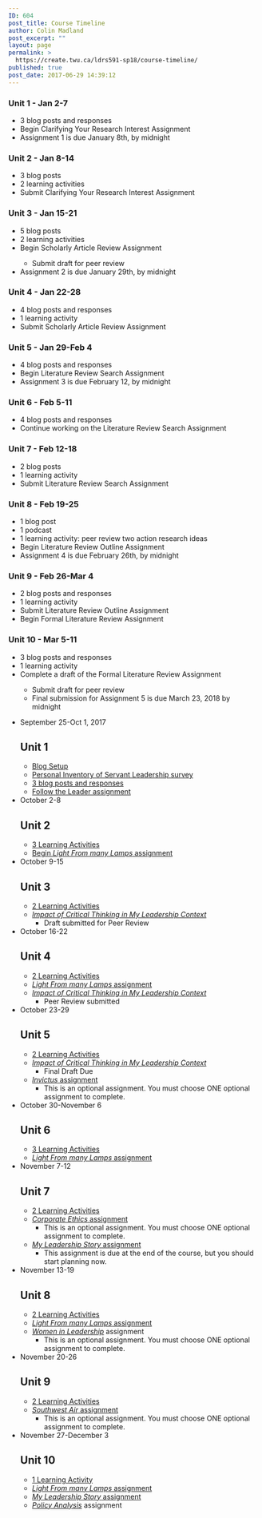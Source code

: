 ```yaml
---
ID: 604
post_title: Course Timeline
author: Colin Madland
post_excerpt: ""
layout: page
permalink: >
  https://create.twu.ca/ldrs591-sp18/course-timeline/
published: true
post_date: 2017-06-29 14:39:12
---
```

<h3><span>U</span>nit 1 - Jan 2-7</h3>

<div class="ListItem-Content">
<ul>
    <li><span>3 blog posts and responses</span></li>
    <li>Begin Clarifying Your Research Interest Assignment</li>
    <li>Assignment 1 is due January 8th, by midnight</li>
</ul>
</div>

<div class="ListItem-Content">
<h3>Unit 2 - Jan 8-14</h3>
</div>

<div class="ListItem-Content">
<ul>
    <li><span>3 blog posts</span></li>
    <li><span>2 learning activities</span></li>
    <li>Submit Clarifying Your Research Interest Assignment</li>
</ul>
</div>

<div class="DocumentEditor-HeadingNode">
<h3><span>Unit 3 - Jan 15-21</span></h3>
</div>

<ul>
    <li class="ListItemNode">
<div class="ListItem-Content">
<div><span>5 blog posts</span></div>
</div></li>
    <li class="ListItemNode">
<div class="ListItem-Content">
<div><span>2 learning activities</span></div>
</div></li>
    <li class="ListItemNode">
<div class="ListItem-Content">
<div><span>Begin Scholarly Article Review Assignment</span></div>
<ul>
    <li class="ListItemNode">
<div class="ListItem-Content">
<div><span>Submit draft for peer review</span></div>
</div></li>
</ul>
</div></li>
    <li class="ListItemNode">
<div class="ListItem-Content">
<div><span>Assignment 2 is due January 29th, by midnight</span></div>
</div></li>
</ul>

<div class="DocumentEditor-HeadingNode">
<h3><span>Unit 4 - Jan 22-28</span></h3>
</div>

<ul>
    <li class="ListItemNode">
<div class="ListItem-Content">
<div><span>4 blog posts and responses</span></div>
</div></li>
    <li class="ListItemNode">
<div class="ListItem-Content">
<div><span>1 learning activity</span></div>
</div></li>
    <li class="ListItemNode">
<div class="ListItem-Content">
<div><span>Submit Scholarly Article Review Assignment</span></div>
</div></li>
</ul>

<div class="DocumentEditor-HeadingNode">
<h3><span>Unit 5 - Jan 29-Feb 4</span></h3>
</div>

<ul>
    <li class="ListItemNode">
<div class="ListItem-Content">
<div><span>4 blog posts and responses</span></div>
</div></li>
    <li class="ListItemNode">
<div class="ListItem-Content">
<div><span>Begin Literature Review Search Assignment</span></div>
</div></li>
    <li class="ListItemNode">
<div class="ListItem-Content">
<div><span>Assignment 3 is due February 12, by midnight</span></div>
</div></li>
</ul>

<div class="DocumentEditor-HeadingNode">
<h3><span>Unit 6 - Feb 5-11</span></h3>
</div>

<ul>
    <li class="ListItemNode">
<div class="ListItem-Content">
<div><span>4 blog posts and responses</span></div>
</div></li>
    <li class="ListItemNode">
<div class="ListItem-Content">
<div><span>Continue working on the Literature Review Search Assignment</span></div>
</div></li>
</ul>

<div class="DocumentEditor-HeadingNode">
<h3><span>Unit 7 - Feb 12-18</span></h3>
</div>

<ul>
    <li class="ListItemNode">
<div class="ListItem-Content">
<div><span>2 blog posts</span></div>
</div></li>
    <li class="ListItemNode">
<div class="ListItem-Content">
<div><span>1 learning activity</span></div>
</div></li>
    <li class="ListItemNode">
<div class="ListItem-Content">
<div><span>Submit Literature Review Search Assignment</span></div>
</div></li>
</ul>

<div class="DocumentEditor-HeadingNode">
<h3><span>Unit 8 - Feb 19-25</span></h3>
</div>

<ul>
    <li class="ListItemNode">
<div class="ListItem-Content">
<div><span>1 blog post</span></div>
</div></li>
    <li class="ListItemNode">
<div class="ListItem-Content">
<div><span>1 podcast</span></div>
</div></li>
    <li class="ListItemNode">
<div class="ListItem-Content">
<div><span>1 learning activity: peer review two action research ideas</span></div>
</div></li>
    <li class="ListItemNode">
<div class="ListItem-Content">
<div><span>Begin Literature Review Outline Assignment</span></div>
</div></li>
    <li class="ListItemNode">
<div class="ListItem-Content">
<div><span>Assignment 4 is due February 26th, by midnight</span></div>
</div></li>
</ul>

<div class="DocumentEditor-HeadingNode">
<h3><span>Unit 9 - Feb 26-Mar 4</span></h3>
</div>

<ul>
    <li class="ListItemNode">
<div class="ListItem-Content">
<div><span>2 blog posts and responses</span></div>
</div></li>
    <li class="ListItemNode">
<div class="ListItem-Content">
<div><span>1 learning activity</span></div>
</div></li>
    <li class="ListItemNode">
<div class="ListItem-Content">
<div><span>Submit Literature Review Outline Assignment</span></div>
</div></li>
    <li class="ListItemNode">
<div class="ListItem-Content">
<div><span>Begin Formal Literature Review Assignment</span></div>
</div></li>
</ul>

<div class="DocumentEditor-HeadingNode">
<h3><span>Unit 10 - Mar 5-11</span></h3>
</div>

<ul>
    <li class="ListItemNode">
<div class="ListItem-Content">
<div><span>3 blog posts and responses</span></div>
</div></li>
    <li class="ListItemNode">
<div class="ListItem-Content">
<div><span>1 learning activity</span></div>
</div></li>
    <li class="ListItemNode">
<div class="ListItem-Content">
<div><span>Complete a draft of the Formal Literature Review Assignment</span></div>
<ul>
    <li class="ListItemNode">
<div class="ListItem-Content">
<div><span>Submit draft for peer review</span></div>
</div></li>
    <li class="ListItemNode">
<div class="ListItem-Content">
<div><span>Final submission for Assignment 5 is due March 23, 2018 by midnight</span></div>
</div></li>
</ul>
</div></li>
</ul>

<!--themify_builder_static-->

<ul> <li id="timeline-0">
 September 25-Oct 1, 2017 
 
 <h2>Unit 1</h2> <ul><li><a href="https://create.twu.ca/orientation/wordpress-set-up/" target="_blank" rel="noopener">Blog Setup</a></li><li><a href="https://create.twu.ca/ldrs591-sp18/personal-inventory-of-servant-leadership-survey/" target="_blank" rel="noopener">Personal Inventory of Servant Leadership survey</a></li><li><a href="https://create.twu.ca/ldrs591-sp18/unit-1/unit-1-learning-activities/" target="_blank" rel="noopener">3 blog posts and responses</a></li><li><a href="https://wp.me/P8MZbQ-U" target="_blank" rel="noopener">Follow the Leader assignment</a></li></ul> 
 </li>
 <li id="timeline-1">
 October 2-8 
 
 <h2>Unit 2</h2> <ul><li><a href="https://create.twu.ca/ldrs591-sp18/unit-2-themes-theories-and-concepts/unit-2-learning-activities/" target="_blank" rel="noopener">3 Learning Activities</a></li><li><a href="https://wp.me/P8MZbQ-4Z" target="_blank" rel="noopener">Begin <em>Light From many Lamps</em> assignment</a></li></ul> 
 </li>
 <li id="timeline-2">
 October 9-15 
 
 <h2>Unit 3</h2> <ul><li><a href="https://create.twu.ca/ldrs591-sp18/unit-3/unit-3-learning-activities/" target="_blank" rel="noopener">2 Learning Activities</a></li><li><a href="https://create.twu.ca/ldrs591-sp18/critical-thinking/" target="_blank" rel="noopener"><em>Impact of Critical Thinking in My Leadership Context</em></a><ul><li>Draft submitted for Peer Review</li></ul></li></ul> 
 </li>
 <li id="timeline-3">
 October 16-22 
 
 <h2>Unit 4</h2> <ul><li><a href="https://create.twu.ca/ldrs591-sp18/unit-4/unit-4-learning-activities/" target="_blank" rel="noopener">2 Learning Activities</a></li><li><a href="https://wp.me/P8MZbQ-4Z" target="_blank" rel="noopener"><em>Light From many Lamps</em> assignment</a></li><li><a href="https://create.twu.ca/ldrs591-sp18/critical-thinking/" target="_blank" rel="noopener"><em>Impact of Critical Thinking in My Leadership Context</em></a> <ul><li>Peer Review submitted</li></ul></li></ul> 
 </li>
 <li id="timeline-4">
 October 23-29 
 
 <h2>Unit 5</h2> <ul><li><a href="https://create.twu.ca/ldrs591-sp18/unit-5/unit-5-learning-activity/" target="_blank" rel="noopener">2 Learning Activities</a></li><li><a href="https://create.twu.ca/ldrs591-sp18/critical-thinking/" target="_blank" rel="noopener"><em>Impact of Critical Thinking in My Leadership Context</em></a> <ul><li>Final Draft Due</li></ul></li><li><a href="https://wp.me/P8MZbQ-31" target="_blank" rel="noopener"><em>Invictus</em> assignment</a><ul><li>This is an optional assignment. You must choose ONE optional assignment to complete.</li></ul></li></ul> 
 </li>
 <li id="timeline-5">
 October 30-November 6 
 
 <h2>Unit 6</h2> <ul><li><a href="https://create.twu.ca/ldrs591-sp18/unit-6/unit-6-learning-activities/" target="_blank" rel="noopener">3 Learning Activities</a></li><li><a href="https://wp.me/P8MZbQ-4Z" target="_blank" rel="noopener"><em>Light From many Lamps</em> assignment</a></li></ul> 
 </li>
 <li id="timeline-6">
 November 7-12 
 
 <h2>Unit 7</h2> <ul><li><a href="https://create.twu.ca/ldrs591-sp18/unit-7-2/unit-7-learning-activities/" target="_blank" rel="noopener">2 Learning Activities</a></li><li><a href="https://create.twu.ca/ldrs591-sp18/corporate-ethics/" target="_blank" rel="noopener"><em>Corporate Ethics</em> assignment</a><ul><li>This is an optional assignment. You must choose ONE optional assignment to complete.</li></ul></li><li><a href="https://wp.me/P8MZbQ-4S" target="_blank" rel="noopener"><em>My Leadership Story</em> assignment</a><ul><li>This assignment is due at the end of the course, but you should start planning now.</li></ul></li></ul> 
 </li>
 <li id="timeline-7">
 November 13-19 
 
 <h2>Unit 8</h2> <ul><li><a href="https://create.twu.ca/ldrs591-sp18/unit-8/unit-8-learning-activities/" target="_blank" rel="noopener">2 Learning Activities</a></li><li><a href="https://wp.me/P8MZbQ-4Z" target="_blank" rel="noopener"><em>Light From many Lamps</em> assignment</a></li><li><a href="https://create.twu.ca/ldrs591-sp18/women-in-leadership/" target="_blank" rel="noopener"><em>Women in Leadership</em></a> assignment<ul><li>This is an optional assignment. You must choose ONE optional assignment to complete.</li></ul></li></ul> 
 </li>
 <li id="timeline-8">
 November 20-26 
 
 <h2>Unit 9</h2> <ul><li><a href="https://create.twu.ca/ldrs591-sp18/unit-9/unit-9-learning-activities/" target="_blank" rel="noopener">2 Learning Activities</a></li><li><a href="https://wp.me/P8MZbQ-5a" target="_blank" rel="noopener"><em>Southwest Air</em> assignment</a><ul><li>This is an optional assignment. You must choose ONE optional assignment to complete.</li></ul></li></ul> 
 </li>
 <li id="timeline-9">
 November 27-December 3 
 
 <h2>Unit 10</h2> <ul><li><a href="https://create.twu.ca/ldrs591-sp18/unit-10/unit-10-learning-activities/" target="_blank" rel="noopener">1 Learning Activity</a></li><li><a href="https://wp.me/P8MZbQ-4Z" target="_blank" rel="noopener"><em>Light From many Lamps</em> assignment</a></li><li><a href="https://wp.me/P8MZbQ-4S" target="_blank" rel="noopener"><em>My Leadership Story</em> assignment</a></li><li><a href="https://create.twu.ca/ldrs591-sp18/policy-analysis/"><em>Policy Analysis</em></a> assignment</li></ul> 
 </li>
 </ul>

<!--/themify_builder_static-->